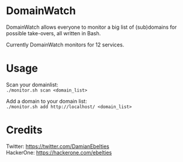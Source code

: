 # DomainWatch
DomainWatch allows everyone to monitor a big list of (sub)domains for possible take-overs, all written in Bash.

Currently DomainWatch monitors for 12 services.

# Usage
Scan your domainlist:  
`./monitor.sh scan <domain_list>`

Add a domain to your domain list:  
`./monitor.sh add http://localhost/ <domain_list>`

# Credits
Twitter:  https://twitter.com/DamianEbelties  
HackerOne:  https://hackerone.com/ebelties
